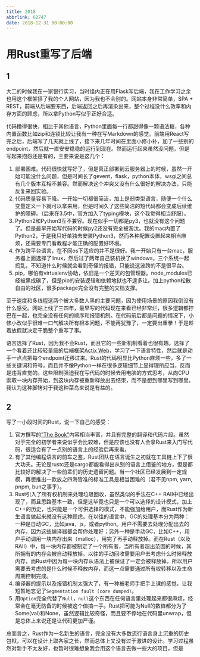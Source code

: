 ```yaml
---
title: 2018
abbrlink: 62747
date: 2018-12-31 00:00:00
---
```

# 用Rust重写了后端

## 1

大二的时候我在一家银行实习，当时组内正在用Flask写后端，我在工作学习之余也用这个框架搭了我的个人网站，因为我也不会别的。网站本身非常简单，SPA + REST，前端从后端要东西，后端返回之后再渲染出来，整个过程没什么效率和内存方面的顾虑，所以拿Python写似乎正好合适。

代码撸得很快，相比于其他语言，Python里面每一行都甜得像一颗语法糖，各种内置函数比如zip和连锁比较让我有一种在写Markdown的感觉。前端用React写完之后，后端写了几天就上线了，接下来几年时间在里面小修小补，加了一些别的endpoint，然后就一直安安稳稳的运行到现在。然而运行起来虽然没问题，但是写起来抱怨还是有的，主要来说是这几个：

1. 部署困难。代码很快就写好了，但是真正部署到云服务器上的时候，虽然一开始可能没什么问题，但是时间长了gevent，flask，python本体，wsgi之间总有几个版本互相不兼容。然而解决这个冲突又没有什么很好的解决办法，只能反复来回实验。
2. 代码质量容易下降。一开始一切都很简洁，加上是弱类型语言，随便一个什么变量定义一下就可以拿来用，但是时间久了这些简洁的短代码都会变成后续维护的障碍。（后来在3.5中，官方加入了typing模块，这个我觉得相当舒服）。
3. Python2和Python3互不兼容。现在似乎一切都是py3，也就没有这个问题了。但是最早开始写代码的时候py2还没有完全被淘汰。我的mac内置了Python2，于是我只好单独去安装Python3，然而各种配置设置起来相当麻烦，还需要专门看教程才能正确的配置好环境。
4. 作为跨平台语言，在不同os下适应的并不是很好。我一开始只有一台mac，服务器上面选择了linux，然后过了两年自己装机换了windows，三个系统一起捣乱，不知道什么时候就会看到奇怪的报错，只能说这波跨的不是很平台。
5. pip，哪怕有virtualenv协助，依旧是一个逆天的包管理器。node_modules已经被黑成碳了，但是pip的安装逻辑和依赖地狱也不遑多让。加上python松散自由的社区，很多package完全没有完整的文档支撑。

至于速度和多线程这两个被大多数人黑的主要问题，因为使用场景的原因我倒没有什么感受。网站上线了三四年，最早写的代码现在来看已经非常烂，很多逻辑都拧巴在一起，也完全没有任何的顺序和报错机制。在代码前后都是问题的情况下，小修小改似乎很难一口气解决所有根本问题，不能再犹豫了，一定要出重拳！于是趁着放假就决定干脆整个重写了事。

语言选择了Rust，因为我不会Rust，而且它的一些新机制看着也很有趣。选择了一个看着还比较轻量级的后端框架[Actix Web](https://actix.rs/)，学习了一下语言特性，然后就是动手一点点把每个endpoint迁移过来。Rust的代码明显比Python麻烦一些，多了一些关键词和符号，而且并不像Python一样在很多逻辑细节上显得理所应当，反而是违背直觉的。这些限制强迫我在写代码的时候去用电脑的方式思考，从向CPU索取一块内存开始，到这块内存被重新释放出去结束，而不是想到哪里写到哪里。我认为这种脚铐对于我这种菜鸟来说是有益的。

## 2

写了一小段时间的Rust，说一下自己的感受：

1. 官方撰写的[”The Book”](https://doc.rust-lang.org/book/)内容相当丰富，并且有完整的翻译和代码片段。虽然对于完全的初学者来说似乎会比较难，但是应该也没有人会拿Rust来入门写代码，很适合有了一点别的语言上的经验后再来看。
2. 有了其他编程语言的前车之鉴，Rust团队在语言诞生之初就在工具链上下了很大功夫。无论是rustc还是cargo都能看得出从别的语言上借鉴的地方，但是都比较好的解决了一些前辈们的历史遗留问题。当一个社区已经发展到一定规模，再想推出一款放之四海皆准的标准工具是相当困难的（君不见npm, yarn, pnpm, bun之事乎）。
3. Rust引入了所有权机制来处理垃圾回收，虽然类似的手法在C++ RAII中已经出现了，而且思路基本一致，但是这毕竟也只是一个可以选择的设计模式，加上C++的历史，也只能是一个可供选择的模式，不能强加给用户，而Rust作为新生语言做起来就没有这种顾虑。在以往的语言中，GC的处理基本分为两种：一种是自动GC，比如java，js，或者python。用户不需要去处理分配出去的内存，因为这些编译器都会帮你处理好；另外一种是手动GC，比如C++，用户手动调用一块内存出来（malloc），用完了再手动释放掉。而在Rust（以及RAII）中，每一块内存都被制定了一个所有者，当所有者超出范围的时候，其所拥有的内存会被自动释放掉。以往的手动回收需要用户去考虑什么时候释放内存，而Rust中因为每一块内存从语法上被保证了一定会被释放掉，所以用户需要去考虑的是什么时候不释放内存，而这一点需要通过所有权转移以及生命周期控制完成。
4. 编译器的提示以及报错机制太强大了，有一种被老师手把手上课的感觉。让我短暂地忘记了`Segmentation fault (core dumped)`。
5. 用`Option`完全代替了`Null`，`null`这个东西在任何语言里处理起来都很麻烦，经常会在毫无防备的时候被这个值搞一手。Rust把可能为Null的数值都分为了Some(val)和None，虽然逻辑比较奇怪，而且要不停地在代码里unwrap，但是总体上来说还是让代码更加严谨。

总而言之，Rust作为一名新生的语言，完全没有大多数流行语言身上沉重的历史包袱，可以在设计上取各家之长，然而总体上又没有过于激进的设计。学习过程虽然对新手不太友好，也暂时很难想象我会用这个语言去做一些大的项目，但是